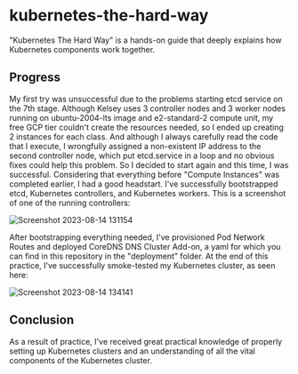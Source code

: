 # kubernetes-the-hard-way
"Kubernetes The Hard Way" is a hands-on guide that deeply explains how Kubernetes components work together. 
## Progress 
My first try was unsuccessful due to the problems starting etcd service on the 7th stage. Although Kelsey uses 3 controller nodes and 3 worker nodes running on ubuntu-2004-lts image and e2-standard-2 compute unit, my free GCP tier couldn't create the resources needed, so I ended up creating 2 instances for each class. And although I always carefully read the code that I execute, I wrongfully assigned a non-existent IP address to the second controller node, which put etcd.service in a loop and no obvious fixes could help this problem. So I decided to start again and this time, I was successful.
Considering that everything before "Compute Instances" was completed earlier, I had a good headstart. 
I've successfully bootstrapped etcd, Kubernetes controllers, and Kubernetes workers. This is a screenshot of one of the running controllers:

![Screenshot 2023-08-14 131154](https://github.com/gidra39/kubernetes-the-hard-way/assets/95176865/a89b3437-7f39-4c16-8041-2fb40a3722dc)

After bootstrapping everything needed, I've provisioned Pod Network Routes and deployed CoreDNS DNS Cluster Add-on, a yaml for which you can find in this repository in the "deployment" folder.
At the end of this practice, I've successfully smoke-tested my Kubernetes cluster, as seen here:

![Screenshot 2023-08-14 134141](https://github.com/gidra39/kubernetes-the-hard-way/assets/95176865/dcfc4f9a-e8ce-4e24-a9e3-42382462277c)

## Conclusion
As a result of practice, I've received great practical knowledge of properly setting up Kubernetes clusters and an understanding of all the vital components of the Kubernetes cluster.
